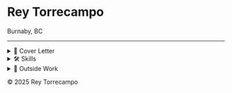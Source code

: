 <!DOCTYPE html>
<html lang="en">
<head>
  <meta charset="UTF-8">
  <title>Rey Lawrence Torrecampo</title>
</head>
<body>

  <h1>Rey Torrecampo</h1>
  <p>Burnaby, BC</p>
  <hr>

  <details>
    <summary>📄 Cover Letter</summary>
    <h2>Cover Letter</h2>
    <p>Dear Vizzion Hiring Team,</p>

    <p>I’m excited to apply for the Software Engineer position at Vizzion. With a strong foundation in software development and hands-on experience supporting enterprise systems, I’m eager to contribute to your mission of delivering high-quality road imagery solutions.</p>

    <p>During my 16-month internship at Kardium, I played a key role in the ERP go-live release, collaborating across departments to ensure data integrity and system performance. My work involved designing internal tools, optimizing SQL queries, and supporting cross-functional teams. I’m passionate about building tools that solve real-world problems and thrive in environments that value integrity, innovation, and long-term impact.</p>

    <p>I’m particularly drawn to Vizzion’s values of integrity, long-term impact, and continuous improvement. These resonate with my own approach to work—I prioritize thoughtful design, clear communication, and sustainable solutions.</p>

    <p>I’d love the opportunity to bring my energy, curiosity, and technical skills to Vizzion’s team. Thank you for considering my application—I look forward to the possibility of discussing how I can contribute to your continued success.</p>

    <p>Sincerely,<br><strong>Rey Torrecampo</strong></p>
  </details>

  <details>
    <summary>🛠️ Skills</summary>
    <h2>Technical Skills</h2>
    <ul>
      <li><strong>Languages:</strong> Python, SQL, JavaScript, PHP, HTML/CSS</li>
      <li><strong>Databases:</strong> PostgreSQL, MySQL, MS SQL Server</li>
      <li><strong>Tools:</strong> Tableau, Looker, Jupyter, AWS EC2, Lambda</li>
      <li><strong>Concepts:</strong> Data Analysis, RDBMS, API Development, Cloud Infrastructure</li>
    </ul>

    <h2>Experience</h2>
    <ul>
      <li><strong>ERP Go-Live Contributor</strong> at Kardium – Supported cross-functional teams during a major enterprise system rollout.</li>
      <li><strong>Internal Tools Developer</strong> – Built and optimized tools for data analysis and reporting.</li>
      <li><strong>Collaborator & Communicator</strong> – Worked closely with engineers, managers, and stakeholders to deliver high-quality solutions.</li>
    </ul>

    <h2>Projects</h2>

    <h3>🏥 Health Information Management System</h3>
    <p><strong>Summary:</strong> Built a mobile-accessible API system using AWS Lambda and MS SQL Server.</p>
    <p><strong>Tools:</strong> AWS Lambda, Python, T-SQL</p>
    <p><strong>Skills:</strong> API Development, Cloud Integration, Mobile Backend</p>
    <p><a href="https://drive.google.com/file/d/17rDCuWskhmumeTC5LrPi2npBAy99ulI4/view?usp=drive_link" target="_blank">Full Documentation</a></p>

    <h3>🗃️ Management Information System for Database Monitoring</h3>
    <p><strong>Summary:</strong> Modified and retrofitted inventory management systems to function with relational databases via a web interface deployed on AWS. The system was later deactivated due to costs, but documentation remains available.</p>
    <p><strong>Tools:</strong> SQL, Python, JavaScript, PHP, HTML/CSS</p>
    <p><strong>Skills:</strong> Full-Stack Development, RDBMS, IT Infrastructure Design</p>
    <p><a href="https://zenodo.org/records/8176445" target="_blank">Full Documentation</a></p>

    <h3>🤖 Telegram Bot Integration</h3>
    <p><strong>Summary:</strong> Created a Telegram bot hosted on AWS EC2, integrated with MySQL and APIs for messaging.</p>
    <p><strong>Tools:</strong> Python, AWS EC2, MySQL, Twilio, Mailgun</p>
    <p><strong>Skills:</strong> Bot Development, API Integration, Cloud Deployment</p>
    <p><a href="https://renece153.github.io/telegram_bot/" target="_blank">GitHub Page</a></p>
  </details>

  <details>
    <summary>🌱 Outside Work</summary>
    <h2>Volunteer Work</h2>
    <ul>
      <li>Big Brothers of Greater Vancouver (Math Tutor)</li>
      <li>AniRevo (Anime Revolution)</li>
      <li>Pinoy Burnaby Burnaby</li>
      <li>S.U.C.C.E.S.S.</li>
      <li>Previously with B.E.S.T. (Better Environmentally Sound Transportation)</li>
    </ul>
  </details>

  <footer>
    <p>&copy; 2025 Rey Torrecampo</p>
  </footer>

</body>
</html>
